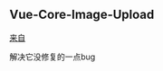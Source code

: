 ## Vue-Core-Image-Upload

[来自](https://github.com/Vanthink-UED/vue-core-image-upload)

解决它没修复的一点bug


